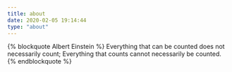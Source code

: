 ```yaml
---
title: about
date: 2020-02-05 19:14:44
type: "about"
---
```



{% blockquote Albert Einstein %}
Everything that can be counted does not necessarily count; Everything that counts cannot necessarily be counted.
{% endblockquote %}
